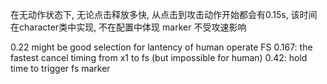 在无动作状态下, 无论点击释放多快, 从点击到攻击动作开始都会有0.15s, 该时间在character类中实现, 不在配置中体现
marker 不受攻速影响

0.22 might be good selection for lantency of human operate FS
0.167: the fastest cancel timing from x1 to fs (but impossible for human)
0.42: hold time to trigger fs marker
